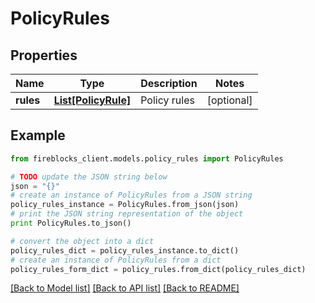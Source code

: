 # PolicyRules


## Properties

Name | Type | Description | Notes
------------ | ------------- | ------------- | -------------
**rules** | [**List[PolicyRule]**](PolicyRule.md) | Policy rules | [optional] 

## Example

```python
from fireblocks_client.models.policy_rules import PolicyRules

# TODO update the JSON string below
json = "{}"
# create an instance of PolicyRules from a JSON string
policy_rules_instance = PolicyRules.from_json(json)
# print the JSON string representation of the object
print PolicyRules.to_json()

# convert the object into a dict
policy_rules_dict = policy_rules_instance.to_dict()
# create an instance of PolicyRules from a dict
policy_rules_form_dict = policy_rules.from_dict(policy_rules_dict)
```
[[Back to Model list]](../README.md#documentation-for-models) [[Back to API list]](../README.md#documentation-for-api-endpoints) [[Back to README]](../README.md)


